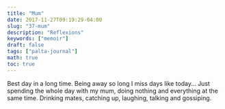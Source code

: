 ```yaml
---
title: "Mum"
date: 2017-11-27T09:19:29-04:00
slug: "37-mum"
description: "Reflexions"
keywords: ["memoir"]
draft: false
tags: ["palta-journal"]
math: true
toc: true
---
```

Best day in a long time. Being away so long I miss days like today… Just spending the whole day with my mum, doing nothing and everything at the same time. Drinking mates, catching up, laughing, talking and gossiping.
